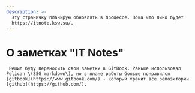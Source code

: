 ```yaml
---
description: >-
  Эту страничку планирую обновлять в процессе. Пока что линк будет
  https://itnote.ksw.su/.
---
```


# О заметках "IT Notes"

     Решил буду переносить свои заметки в GitBook. Раньше использовал Pelican \(SSG markdown\), но в плане работы больше понравился [gitbook](https://www.gitbook.com/) - который хранит все репозитории [github](https://github.com/).  


